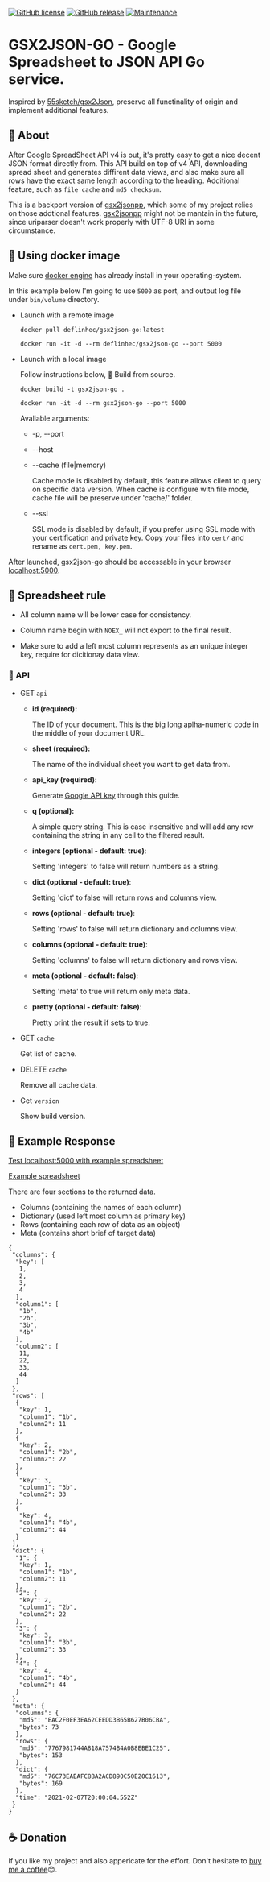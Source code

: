 [![GitHub license](https://img.shields.io/github/license/deflinhec/gsx2json-go.svg)](https://github.com/deflinhec/gsx2json-go/blob/master/LICENSE) 
[![GitHub release](https://img.shields.io/github/release/deflinhec/gsx2json-go.svg)](https://github.com/deflinhec/gsx2json-go/releases/)
[![Maintenance](https://img.shields.io/badge/Maintained%3F-yes-green.svg)](https://github.com/deflinhec/gsx2json-go/graphs/commit-activity)
# GSX2JSON-GO - Google Spreadsheet to JSON API Go service.

Inspired by [55sketch/gsx2Json](https://github.com/55sketch/gsx2json), preserve all functinality of origin and implement additional features.

## :speech_balloon: About
After Google SpreadSheet API v4 is out, it's pretty easy to get a nice decent JSON format directly from. This API build on top of v4 API, downloading spread sheet and generates diffirent data views, and also make sure all rows have the exact same length according to the heading. Additional feature, such as `file cache` and `md5 checksum`.

This is a backport version of 
[gsx2jsonpp](https://github.com/deflinhec/gsx2jsonpp), which some of my project relies on those addtional features. [gsx2jsonpp](https://github.com/deflinhec/gsx2jsonpp) might not be mantain in the future, since uriparser doesn't work properly with UTF-8 URI in some circumstance.



 
## :whale: Using docker image

Make sure [docker engine](https://www.docker.com/products/docker-desktop) has already install in your operating-system.

In this example below I'm going to use `5000` as port, and output log file under `bin/volume` directory.

- Launch with a remote image

    ```
    docker pull deflinhec/gsx2json-go:latest
    ```
    
    ```
    docker run -it -d --rm deflinhec/gsx2json-go --port 5000
    ```

- Launch with a local image
    
    Follow instructions below, :toolbox: Build from source.

    ```
    docker build -t gsx2json-go .
    ```
    
    ```
    docker run -it -d --rm gsx2json-go --port 5000
    ```

    Avaliable arguments: 
    - -p, --port
    - --host 

    - --cache (file|memory)

      Cache mode is disabled by default, this feature allows client
      to query on specific data version. When cache is configure with
      file mode, cache file will be preserve under 'cache/' folder. 

    - --ssl

      SSL mode is disabled by default, if you prefer using SSL mode
      with your certification and private key. Copy your files into
      `cert/` and rename as `cert.pem, key.pem`.

After launched, gsx2json-go should be accessable in your browser [localhost:5000](http://localhost:5000/version).

## :dart: Spreadsheet rule

- All column name will be lower case for consistency.

- Column name begin with `NOEX_` will not export to the final result.

- Make sure to add a left most column represents as an unique integer key, require for dicitionay data view.

### :memo: API

- GET `api`

    - **id (required):** 
    
        The ID of your document. This is the big long aplha-numeric code in the middle of your document URL.

    - **sheet (required):** 
    
        The name of the individual sheet you want to get data from.

    - **api_key (required):** 
    
        Generate [Google API key](https://developers.google.com/sheets/api/guides/authorizing#APIKey) through this guide.

    - **q (optional):** 
    
        A simple query string. This is case insensitive and will add any row containing the string in any cell to the filtered result.

    - **integers (optional - default: true)**: 
    
        Setting 'integers' to false will return numbers as a string.

    - **dict (optional - default: true)**: 
    
        Setting 'dict' to false will return rows and columns view.

    - **rows (optional - default: true)**: 
    
        Setting 'rows' to false will return dictionary and columns view.

    - **columns (optional - default: true)**: 
    
        Setting 'columns' to false will return dictionary and rows view.

    - **meta (optional - default: false)**: 
    
        Setting 'meta' to true will return only meta data.

    - **pretty (optional - default: false)**: 
    
        Pretty print the result if sets to true.

- GET `cache`

    Get list of cache.

- DELETE `cache`

    Remove all cache data.

- Get `version`

    Show build version.

## :bookmark: Example Response

[Test localhost:5000 with example spreadsheet](http://localhost:5000/api?id=1-DGS8kSiBrPOxvyM1ISCxtdqWt-I7u1Vmcp-XksQ1M4&sheet=工作表1)

[Example spreadsheet](https://docs.google.com/spreadsheets/d/1-DGS8kSiBrPOxvyM1ISCxtdqWt-I7u1Vmcp-XksQ1M4/edit#gid=0)

There are four sections to the returned data.

- Columns (containing the names of each column)
- Dictionary (used left most column as primary key)
- Rows (containing each row of data as an object)
- Meta (contains short brief of target data)

```
{
 "columns": {
  "key": [
   1,
   2,
   3,
   4
  ],
  "column1": [
   "1b",
   "2b",
   "3b",
   "4b"
  ],
  "column2": [
   11,
   22,
   33,
   44
  ]
 },
 "rows": [
  {
   "key": 1,
   "column1": "1b",
   "column2": 11
  },
  {
   "key": 2,
   "column1": "2b",
   "column2": 22
  },
  {
   "key": 3,
   "column1": "3b",
   "column2": 33
  },
  {
   "key": 4,
   "column1": "4b",
   "column2": 44
  }
 ],
 "dict": {
  "1": {
   "key": 1,
   "column1": "1b",
   "column2": 11
  },
  "2": {
   "key": 2,
   "column1": "2b",
   "column2": 22
  },
  "3": {
   "key": 3,
   "column1": "3b",
   "column2": 33
  },
  "4": {
   "key": 4,
   "column1": "4b",
   "column2": 44
  }
 },
 "meta": {
  "columns": {
   "md5": "EAC2F0EF3EA62CEEDD3B65B627B06CBA",
   "bytes": 73
  },
  "rows": {
   "md5": "7767981744A818A7574B4A0B8EBE1C25",
   "bytes": 153
  },
  "dict": {
   "md5": "76C73EAEAFC8BA2ACD890C50E20C1613",
   "bytes": 169
  },
  "time": "2021-02-07T20:00:04.552Z"
 }
}

```

## :coffee: Donation

If you like my project and also appericate for the effort. Don't hesitate to [buy me a coffee](https://ko-fi.com/deflinhec)😊.